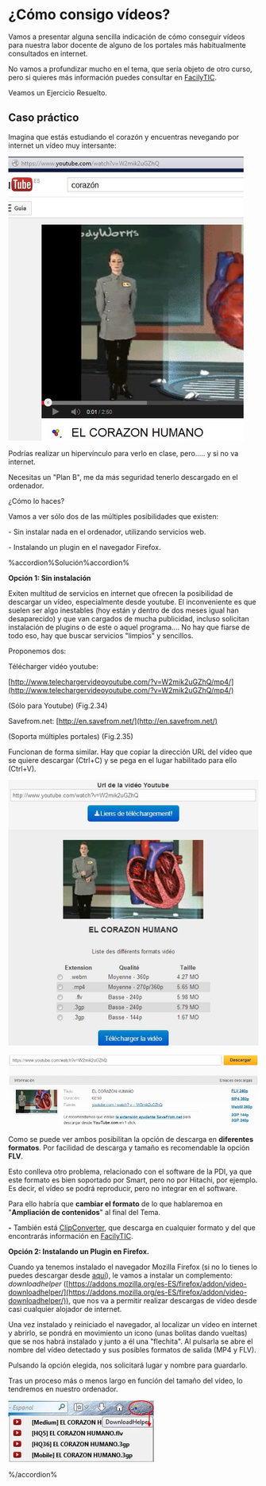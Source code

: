 # ¿Cómo consigo vídeos?

Vamos a presentar alguna sencilla indicación de cómo conseguir vídeos para nuestra labor docente de alguno de los portales más habitualmente consultados en internet.

No vamos a profundizar mucho en el tema, que sería objeto de otro curso, pero si quieres más información puedes consultar en [FacilyTIC](http://facilytic.catedu.es/2013/05/02/bajar-un-video-desde-internet/).

Veamos un Ejercicio Resuelto.

## Caso práctico

Imagina que estás estudiando el corazón y encuentras nevegando por internet un vídeo muy intersante:



[![Fig.2.33.Captura de Youtube](img/youtube1.JPG)](https://www.youtube.com/watch?v=W2mik2uGZhQ)

Podrías realizar un hipervínculo para verlo en clase, pero..... y si no va internet.

Necesitas un "Plan B", me da más seguridad tenerlo descargado en el ordenador.

¿Cómo lo haces?

Vamos a ver sólo dos de las múltiples posibilidades que existen:

\- Sin instalar nada en el ordenador, utilizando servicios web.

\- Instalando un plugin en el navegador Firefox.

%accordion%Solución%accordion%

**Opción 1: Sin instalación**

Exiten multitud de servicios en internet que ofrecen la posibilidad de descargar un vídeo, especialmente desde youtube. El inconveniente es que suelen ser algo inestables (hoy están y dentro de dos meses igual han desaparecido) y que van cargados de mucha publicidad, incluso solicitan instalación de plugins o de este o aquel programa.... No hay que fiarse de todo eso, hay que buscar servicios "limpios" y sencillos.

Proponemos dos:

Télécharger vidéo youtube:

[http://www.telechargervideoyoutube.com/?v=W2mik2uGZhQ/mp4/](http://www.telechargervideoyoutube.com/?v=W2mik2uGZhQ/mp4/)

(Sólo para Youtube) (Fig.2.34)

Savefrom.net: [http://en.savefrom.net/](http://en.savefrom.net/)

(Soporta múltiples portales) (Fig.2.35)

Funcionan de forma similar. Hay que copiar la dirección URL del vídeo que se quiere descargar (Ctrl+C) y se pega en el lugar habilitado para ello (Ctrl+V).


![Fig.2.34.Captura del programa](img/youtube2.JPG)





![Fig.2.35.Captura del programa](img/youtube3.JPG)




Como se puede ver ambos posibilitan la opción de descarga en **diferentes formatos**. Por facilidad de descarga y tamaño es recomendable la opción **FLV**.

Esto conlleva otro problema, relacionado con el software de la PDI, ya que este formato es bien soportado por Smart, pero no por Hitachi, por ejemplo. Es decir, el vídeo se podrá reproducir, pero no integrar en el software.

Para ello habría que **cambiar el formato** de lo que hablaremoa en "**Ampliación de contenidos**" al final del Tema.

**\-** También está [ClipConverter](http://www.clipconverter.cc/), que descarga en cualquier formato y del que encontrarás información en [FacilyTIC](http://facilytic.catedu.es/2013/10/17/clip-converter-o-como-convertir-y-descargar-fragmentos-de-videos-y-audio-de-youtube/).

**Opción 2: Instalando un Plugin en Firefox.**

Cuando ya tenemos instalado el navegador Mozilla Firefox (si no lo tienes lo puedes descargar desde [aquí](http://www.mozilla.org/es-ES/firefox/new/)), le vamos a instalar un complemento: _downloadhelper_ ([https://addons.mozilla.org/es-ES/firefox/addon/video-downloadhelper/](https://addons.mozilla.org/es-ES/firefox/addon/video-downloadhelper/)), que nos va a permitir realizar descargas de vídeo desde casi cualquier alojador de internet.

Una vez instalado y reiniciado el navegador, al localizar un vídeo en internet y abrirlo, se pondrá en movimiento un icono (unas bolitas dando vueltas) que se nos habrá instalado y junto a él una "flechita". Al pulsarla se abre el nombre del vídeo detectado y sus posibles formatos de salida (MP4 y FLV).

Pulsando la opción elegida, nos solicitará lugar y nombre para guardarlo.

Tras un proceso más o menos largo en función del tamaño del vídeo, lo tendremos en nuestro ordenador.


![Fig.2.36.Captura del programa](img/dhelper1.jpg)





%/accordion%


